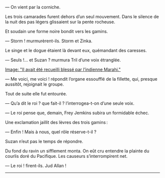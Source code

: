 — On vient par la corniche.

Les trois camarades furent dehors d’un seul mouvement. Dans le silence de la nuit des pas légers glissaient sur la pente rocheuse.

Et soudain une forme noire bondit vers les gamins.

— Storm ! murmurèrent-ils. Storm et Zinka.

Le singe et le dogue étaient là devant eux, quémandant des caresses.

— Seuls !… et Suzan ? murmura Tril d’une voix étranglée.

[Image: "Il avait été recueilli blessé par l’indienne Marahi."](../images/1-page-413.JPG)

— Me voici, me voici ! répondit l’organe essoufflé de la fillette, qui, presque aussitôt, rejoignait le groupe.

Tout de suite elle fut entourée.

— Qu’a dit le roi ? que fait-il ? l’interrogea-t-on d’une seule voix.

— Le roi pense que, demain, Frey Jemkins subira un formidable échec.

Une exclamation jaillit des lèvres des trois gamins :

— Enfin ! Mais à nous, quel rôle réserve-t-il ?

Suzan n’eut pas le temps de répondre.

Du fond du ravin un sifflement monta. On eût cru entendre la plainte du courlis doré du Pacifique. Les causeurs s’interrompirent net.

— Le roi ! firent-ils. Jud Allan !

-----

